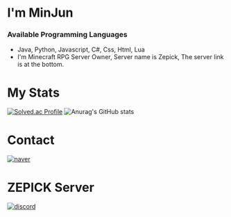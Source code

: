 # I'm MinJun
### Available Programming Languages
  - Java, Python, Javascript, C#, Css, Html, Lua
  - I'm Minecraft RPG Server Owner, Server name is Zepick, The server link is at the bottom.
# My Stats
[![Solved.ac Profile](http://mazassumnida.wtf/api/v2/generate_badge?boj=jysowoqj)](https://solved.ac/jysowoqj/)
![Anurag's GitHub stats](https://github-readme-stats.vercel.app/api?username=MinjunKR1&show_icons=true&theme=radical)
# Contact
[![naver](https://img.shields.io/badge/naver-03C75A.svg?&style=for-the-badge&logo=naver&logoColor=white&link=mailto:jysowoqj@naver.com)](mailto:jysowoqj@naver.com)
# ZEPICK Server
[![discord](https://img.shields.io/badge/discord-5865F2.svg?&style=for-the-badge&logo=discord&logoColor=white&link=https://discord.com/invite/cwdWsDbere)](https://discord.com/invite/cwdWsDbere)
